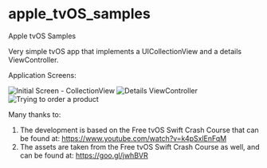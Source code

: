 # apple_tvOS_samples
Apple tvOS Samples

Very simple tvOS app that implements a UICollectionView and a details ViewController.

Application Screens:

![Initial Screen - CollectionView](https://preview.ibb.co/d85jUk/tvOS1.png)
![Details ViewController](https://preview.ibb.co/e8Gr9k/tvOS2.png)
![Trying to order a product](https://preview.ibb.co/dT8Sh5/tvOS3.png)

Many thanks to:
1) The development is based on the Free tvOS Swift Crash Course that can be found at: https://www.youtube.com/watch?v=k4pSxlEnFqM
2) The assets are taken from the Free tvOS Swift Crash Course as well, and can be found at: https://goo.gl/jwhBVR
